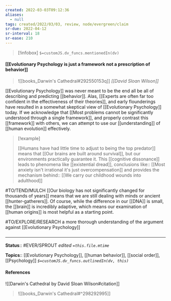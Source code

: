 ```yaml
---
created: 2022-03-03T09:12:36 
aliases:
  - null
tags: created/2022/03/03, review, node/evergreen/claim
sr-due: 2022-04-12
sr-interval: 18
sr-ease: 210
---
```

> [!infobox]
`$=customJS.dv_funcs.mentionedIn(dv)`

#### [[Evolutionary Psychology is just a framework not a prescription of behavior]] 

> ![[books_Darwin's Cathedral#292550153q]]
> <cite>[[David Sloan Wilson]]</cite>

[[Evolutionary Psychology]] was never meant to be the end all be all of describing and predicting [[behavior]].
Alas, [[Experts are often far too confident in the effectiveness of their theories]],
and early flounderings have resulted in a somewhat skeptical view of [[Evolutionary Psychology]] today.
If we acknowledge that
[[Most problems cannot be significantly understood through a single framework]],
and properly contrast this [[framework]] with others,
we can attempt to use our [[understanding]] of [[human evolution]] effectively.

> [!example]
> 
> [[Humans have had little time to adjust to being the top predator]] means that 
> [[Our brains are built around survival]], but our environments practically guarantee it. 
> This [[cognitive dissonance]] leads to phenomena like [[existential dread]],
> conclusions like:: [[Most anxiety isn't irrational it's just overcompensation]]
> and 
> provides the mechanism behind::
> [[We carry our childhood wounds into adulthood]]

#TO/TEND/MULCH 
[[Our biology has not significantly changed for thousands of years]] means that we are still dealing with minds or ancient [[hunter-gatherers]].
Of course, 
while the difference in our [[DNA]] is small,
the [[brain]] is incredibly adaptive,
which means our examination of [[human origins]] is most helpful as
a starting point.

#TO/EXPLORE/RESEARCH a more thorough understanding of the argument against [[Evolutionary Psychology]]

### <hr class="footnote"/>

**Status**:: #EVER/SPROUT
*edited `=this.file.mtime`*

**Topics**:: [[Evolutionary Psychology]], [[human behavior]], [[social order]], [[Psychology]]
*`$=customJS.dv_funcs.outlinedIn(dv, this)`*

#### References 

![[Darwin's Cathedral by David Sloan Wilson#citation]]

> ![[books_Darwin's Cathedral#^298292995]]
